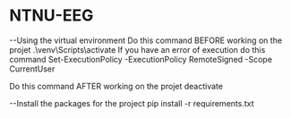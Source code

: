 # NTNU-EEG

--Using the virtual environment
Do this command BEFORE working on the projet
.\venv\Scripts\activate
If you have an error of execution do this command
Set-ExecutionPolicy -ExecutionPolicy RemoteSigned -Scope CurrentUser

Do this command AFTER working on the projet
deactivate

--Install the packages for the project
pip install -r requirements.txt
